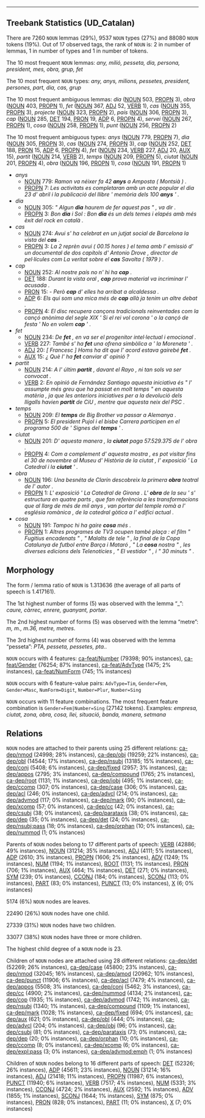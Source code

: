 

--------------------------------------------------------------------------------

## Treebank Statistics (UD_Catalan)

There are 7260 `NOUN` lemmas (29%), 9537 `NOUN` types (27%) and 88080 `NOUN` tokens (19%).
Out of 17 observed tags, the rank of `NOUN` is: 2 in number of lemmas, 1 in number of types and 1 in number of tokens.

The 10 most frequent `NOUN` lemmas: <em>any, milió, pesseta, dia, persona, president, mes, obra, grup, fet</em>

The 10 most frequent `NOUN` types:  <em>any, anys, milions, pessetes, president, persones, part, dia, cas, grup</em>

The 10 most frequent ambiguous lemmas: <em>dia</em> ([NOUN]() 503, [PROPN]() 3), <em>obra</em> ([NOUN]() 403, [PROPN]() 1), <em>fet</em> ([NOUN]() 367, [ADJ]() 52, [VERB]() 1), <em>cas</em> ([NOUN]() 355, [PROPN]() 3), <em>projecte</em> ([NOUN]() 323, [PROPN]() 2), <em>país</em> ([NOUN]() 306, [PROPN]() 3), <em>cap</em> ([NOUN]() 285, [DET]() 194, [PRON]() 19, [ADP]() 6, [PROPN]() 4), <em>servei</em> ([NOUN]() 267, [PROPN]() 1), <em>cosa</em> ([NOUN]() 258, [PROPN]() 1), <em>punt</em> ([NOUN]() 256, [PROPN]() 2)

The 10 most frequent ambiguous types:  <em>anys</em> ([NOUN]() 779, [PROPN]() 7), <em>dia</em> ([NOUN]() 305, [PROPN]() 3), <em>cas</em> ([NOUN]() 274, [PROPN]() 3), <em>cap</em> ([NOUN]() 252, [DET]() 188, [PRON]() 15, [ADP]() 6, [PROPN]() 4), <em>fet</em> ([NOUN]() 234, [VERB]() 227, [ADJ]() 20, [AUX]() 15), <em>partit</em> ([NOUN]() 214, [VERB]() 2), <em>temps</em> ([NOUN]() 209, [PROPN]() 5), <em>ciutat</em> ([NOUN]() 201, [PROPN]() 4), <em>obra</em> ([NOUN]() 196, [PROPN]() 1), <em>cosa</em> ([NOUN]() 191, [PROPN]() 1)


* <em>anys</em>
  * [NOUN]() 779: <em>Ramon va néixer fa 42 <b>anys</b> a Amposta ( Montsià ) .</em>
  * [PROPN]() 7: <em>Les activitats es completaran amb un acte popular el dia 23 d' abril i la publicació del llibre ' memòria dels 100 <b>anys</b> ' .</em>
* <em>dia</em>
  * [NOUN]() 305: <em>" Algun <b>dia</b> haurem de fer aquest pas " , va dir .</em>
  * [PROPN]() 3: <em>Bon <b>dia</b> i Sol : Bon <b>dia</b> és un dels temes i elapés amb més èxit del rock en català .</em>
* <em>cas</em>
  * [NOUN]() 274: <em>Avui s' ha celebrat en un jutjat social de Barcelona la vista del <b>cas</b> .</em>
  * [PROPN]() 3: <em>La 2 reprèn avui ( 00.15 hores ) el tema amb l' emissió d' un documental de dos capítols d' Antonio Drove , director de pel·lícules com La veritat sobre el <b>cas</b> Savolta ( 1979 ) .</em>
* <em>cap</em>
  * [NOUN]() 252: <em>Al nostre país no n' hi ha <b>cap</b> .</em>
  * [DET]() 188: <em>Durant la vista oral , <b>cap</b> prova material va incriminar l' acusada .</em>
  * [PRON]() 15: <em>- Però <b>cap</b> d' elles ha arribat a alcaldessa .</em>
  * [ADP]() 6: <em>Els qui som una mica més de <b>cap</b> allà ja tenim un altre debat .</em>
  * [PROPN]() 4: <em>El disc recupera cançons tradicionals reinventades com la cançó anònima del segle XIX ' Si el rei vol corona ' o la cançó de festa ' No en volem <b>cap</b> ' .</em>
* <em>fet</em>
  * [NOUN]() 234: <em>De <b>fet</b> , en va ser el progenitor intel·lectual i emocional .</em>
  * [VERB]() 227: <em>També s' ha <b>fet</b> una ofrena simbòlica a ' la Moreneta ' .</em>
  * [ADJ]() 20: <em>[ Francesc ] Homs ha dit que l' acord estava gairebé <b>fet</b> .</em>
  * [AUX]() 15: <em>¿ Què l' ha <b>fet</b> canviar d' opinió ?</em>
* <em>partit</em>
  * [NOUN]() 214: <em>A l' últim <b>partit</b> , davant el Rayo , ni tan sols va ser convocat .</em>
  * [VERB]() 2: <em>En opinió de Fernández Santiago aquesta iniciativa és " l' assumpte més greu que ha passat en molt temps " en aquesta matèria , ja que les anteriors iniciatives per a la devolució dels lligalls havien <b>partit</b> de CiU , mentre que aquesta neix del PSC .</em>
* <em>temps</em>
  * [NOUN]() 209: <em>El <b>temps</b> de Big Brother va passar a Alemanya .</em>
  * [PROPN]() 5: <em>El president Pujol i el bisbe Carrera participen en el programa 500 de ' Signes del <b>temps</b> ' .</em>
* <em>ciutat</em>
  * [NOUN]() 201: <em>D' aquesta manera , la <b>ciutat</b> paga 57.529.375 de l' obra .</em>
  * [PROPN]() 4: <em>Com a complement d' aquesta mostra , es pot visitar fins el 30 de novembre al Museu d' Història de la ciutat , l' exposició ' La Catedral i la <b>ciutat</b> ' .</em>
* <em>obra</em>
  * [NOUN]() 196: <em>Una besnéta de Clarín descobreix la primera <b>obra</b> teatral de l' autor .</em>
  * [PROPN]() 1: <em>L' exposició ' La Catedral de Girona . L' <b>obra</b> de la seu ' s' estructura en quatre parts , que fan referència a les transformacions que al llarg de més de mil anys , van portar del temple romà a l' església romànica , de la catedral gòtica a l' edifici actual .</em>
* <em>cosa</em>
  * [NOUN]() 191: <em>Tampoc hi ha gaire <b>cosa</b> més .</em>
  * [PROPN]() 1: <em>Altres programes de TV3 ocupen també plaça : el film " Fugitius encadenats " , " Malalts de tele " , la final de la Copa Catalunya de futbol entre Barça i Mataró , " La <b>cosa</b> nostra " , les diverses edicions dels Telenotícies , " El vestidor " , i " 30 minuts " .</em>

## Morphology

The form / lemma ratio of `NOUN` is 1.313636 (the average of all parts of speech is 1.417161).

The 1st highest number of forms (5) was observed with the lemma “_”: <em>caure, càrrec, enrere, guanyant, portar</em>.

The 2nd highest number of forms (5) was observed with the lemma “metre”: <em>m, m., m.36, metre, metres</em>.

The 3rd highest number of forms (4) was observed with the lemma “pesseta”: <em>PTA, pesseta, pessetes, pta.</em>.

`NOUN` occurs with 4 features: [ca-feat/Number]() (79398; 90% instances), [ca-feat/Gender]() (76254; 87% instances), [ca-feat/AdvType]() (1475; 2% instances), [ca-feat/NumForm]() (745; 1% instances)

`NOUN` occurs with 6 feature-value pairs: `AdvType=Tim`, `Gender=Fem`, `Gender=Masc`, `NumForm=Digit`, `Number=Plur`, `Number=Sing`

`NOUN` occurs with 11 feature combinations.
The most frequent feature combination is `Gender=Fem|Number=Sing` (27142 tokens).
Examples: <em>empresa, ciutat, zona, obra, cosa, llei, situació, banda, manera, setmana</em>


## Relations

`NOUN` nodes are attached to their parents using 25 different relations: [ca-dep/nmod]() (24998; 28% instances), [ca-dep/obj]() (19259; 22% instances), [ca-dep/obl]() (14544; 17% instances), [ca-dep/nsubj]() (13185; 15% instances), [ca-dep/conj]() (5408; 6% instances), [ca-dep/fixed]() (2957; 3% instances), [ca-dep/appos]() (2795; 3% instances), [ca-dep/compound]() (1765; 2% instances), [ca-dep/root]() (1131; 1% instances), [ca-dep/iobj]() (495; 1% instances), [ca-dep/ccomp]() (307; 0% instances), [ca-dep/case]() (306; 0% instances), [ca-dep/acl]() (246; 0% instances), [ca-dep/advcl]() (214; 0% instances), [ca-dep/advmod]() (117; 0% instances), [ca-dep/mark]() (90; 0% instances), [ca-dep/xcomp]() (57; 0% instances), [ca-dep/cc]() (42; 0% instances), [ca-dep/csubj]() (38; 0% instances), [ca-dep/parataxis]() (38; 0% instances), [ca-dep/dep]() (35; 0% instances), [ca-dep/det]() (24; 0% instances), [ca-dep/nsubj:pass]() (18; 0% instances), [ca-dep/orphan]() (10; 0% instances), [ca-dep/nummod]() (1; 0% instances)

Parents of `NOUN` nodes belong to 17 different parts of speech: [VERB]() (42886; 49% instances), [NOUN]() (31214; 35% instances), [ADJ]() (4111; 5% instances), [ADP]() (2610; 3% instances), [PROPN]() (1606; 2% instances), [ADV]() (1249; 1% instances), [NUM]() (1194; 1% instances), [ROOT]() (1131; 1% instances), [PRON]() (706; 1% instances), [AUX]() (464; 1% instances), [DET]() (271; 0% instances), [SYM]() (239; 0% instances), [CCONJ]() (184; 0% instances), [SCONJ]() (113; 0% instances), [PART]() (83; 0% instances), [PUNCT]() (13; 0% instances), [X]() (6; 0% instances)

5174 (6%) `NOUN` nodes are leaves.

22490 (26%) `NOUN` nodes have one child.

27339 (31%) `NOUN` nodes have two children.

33077 (38%) `NOUN` nodes have three or more children.

The highest child degree of a `NOUN` node is 23.

Children of `NOUN` nodes are attached using 28 different relations: [ca-dep/det]() (52269; 26% instances), [ca-dep/case]() (45800; 23% instances), [ca-dep/nmod]() (32045; 16% instances), [ca-dep/amod]() (20962; 10% instances), [ca-dep/punct]() (11906; 6% instances), [ca-dep/acl]() (7479; 4% instances), [ca-dep/appos]() (5508; 3% instances), [ca-dep/conj]() (5462; 3% instances), [ca-dep/cc]() (4900; 2% instances), [ca-dep/nummod]() (4134; 2% instances), [ca-dep/cop]() (1935; 1% instances), [ca-dep/advmod]() (1742; 1% instances), [ca-dep/nsubj]() (1340; 1% instances), [ca-dep/compound]() (1109; 1% instances), [ca-dep/mark]() (1028; 1% instances), [ca-dep/fixed]() (694; 0% instances), [ca-dep/aux]() (621; 0% instances), [ca-dep/obl]() (444; 0% instances), [ca-dep/advcl]() (204; 0% instances), [ca-dep/obj]() (96; 0% instances), [ca-dep/csubj]() (81; 0% instances), [ca-dep/parataxis]() (73; 0% instances), [ca-dep/dep]() (20; 0% instances), [ca-dep/orphan]() (10; 0% instances), [ca-dep/ccomp]() (8; 0% instances), [ca-dep/xcomp]() (6; 0% instances), [ca-dep/expl:pass]() (3; 0% instances), [ca-dep/advmod:emph]() (1; 0% instances)

Children of `NOUN` nodes belong to 16 different parts of speech: [DET]() (52326; 26% instances), [ADP]() (45611; 23% instances), [NOUN]() (31214; 16% instances), [ADJ]() (21418; 11% instances), [PROPN]() (11987; 6% instances), [PUNCT]() (11940; 6% instances), [VERB]() (7517; 4% instances), [NUM]() (5331; 3% instances), [CCONJ]() (4724; 2% instances), [AUX]() (2592; 1% instances), [ADV]() (1855; 1% instances), [SCONJ]() (1644; 1% instances), [SYM]() (875; 0% instances), [PRON]() (828; 0% instances), [PART]() (11; 0% instances), [X]() (7; 0% instances)

